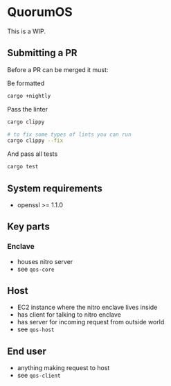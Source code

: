 # QuorumOS

This is a WIP.

## Submitting a PR

Before a PR can be merged it must:

Be formatted

```bash
cargo +nightly
```

Pass the linter

```bash
cargo clippy

# to fix some types of lints you can run
cargo clippy --fix
```

And pass all tests

```bash
cargo test
```

## System requirements

- openssl >= 1.1.0

## Key parts

### Enclave

- houses nitro server
- see `qos-core`

## Host

- EC2 instance where the nitro enclave lives inside
- has client for talking to nitro enclave
- has server for incoming request from outside world
- see `qos-host`

## End user

- anything making request to host
- see `qos-client`
